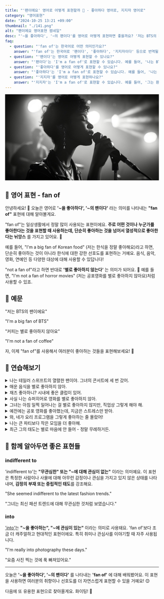 ```yaml
---
title: "'팬이에요' 영어로 어떻게 표현할까 🌟 - 좋아하다 영어로, 지지자 영어로"
category: "영어표현"
date: "2024-10-25 13:21 +09:00"
thumbnail: "./141.png"
alt: "팬이에요 영어표현 썸네일"
desc: "'~을 좋아하다', '~의 팬이다'를 영어로 어떻게 표현하면 좋을까요? '저는 BTS의 팬이에요.', '커피는 별로 좋아하지 않아요' 등을 영어로 표현하는 법을 배워봅시다. 다양한 예문을 통해서 연습하고 본인의 표현으로 만들어 보세요."
faq:
  - question: "'fan of'는 한국어로 어떤 의미인가요?"
    answer: "'fan of'는 한국어로 '팬이다', '좋아하다', '지지자이다' 등으로 번역될 수 있습니다. 어떤 사람이나 사물에 대한 애정이나 지지를 표현할 때 사용됩니다."
  - question: "'팬이다'는 영어로 어떻게 표현할 수 있나요?"
    answer: "'팬이다'는 'I'm a fan of'로 표현할 수 있습니다. 예를 들어, '나는 BTS의 팬이다'는 'I'm a fan of BTS'로 말할 수 있습니다."
  - question: "'좋아하다'를 영어로 어떻게 표현할 수 있나요?"
    answer: "'좋아하다'는 'I'm a fan of'로 표현할 수 있습니다. 예를 들어, '나는 이 영화가 좋아'는 'I'm a fan of this movie'로 말할 수 있습니다."
  - question: "'지지자'를 영어로 어떻게 표현하나요?"
    answer: "'지지자'는 'I'm a fan of'로 표현할 수 있습니다. 예를 들어, '그는 환경 보호의 열렬한 지지자이다'는 'He's a fan of environmental protection'으로 말할 수 있습니다."
---
```


![노래하고 있는 가수](./141-1.jpeg)

## 🌟 영어 표현 - fan of

안녕하세요! 👋 오늘은 영어로 **'~을 좋아하다', '~의 팬이다'** 라는 의미를 나타내는 **"fan of"** 표현에 대해 알아볼게요.

"fan of"는 일상생활에서 정말 많이 사용되는 표현이에요. **주로 어떤 것이나 누군가를 좋아한다는 것을 표현할 때 사용하는데, 단순히 좋아하는 것을 넘어서 열성적으로 좋아한다는 뉘앙스** 를 가지고 있어요. 🎵

예를 들어, "I'm a big fan of Korean food" (저는 한식을 정말 좋아해요)라고 하면, 단순히 좋아하는 것이 아니라 한식에 대한 강한 선호도를 표현하는 거예요. 음식, 음악, 영화, 연예인 등 다양한 대상에 대해 사용할 수 있답니다!

"not a fan of"라고 하면 반대로 **'별로 좋아하지 않는다'** 는 의미가 되어요. 🚫 예를 들면, "I'm not a fan of horror movies" (저는 공포영화를 별로 좋아하지 않아요)처럼 사용할 수 있죠.

<script async src="https://pagead2.googlesyndication.com/pagead/js/adsbygoogle.js?client=ca-pub-1465612013356152"
     crossorigin="anonymous"></script>
<!-- engple-horizontal-ad -->

<ins class="adsbygoogle"
     style="display:block"
     data-ad-client="ca-pub-1465612013356152"
     data-ad-slot="2106896038"
     data-ad-format="auto"
     data-full-width-responsive="true"></ins>

<script>
     (adsbygoogle = window.adsbygoogle || []).push({});
</script>

## 📖 예문

"저는 BTS의 팬이에요"

"I'm a big fan of BTS"

"커피는 별로 좋아하지 않아요"

"I'm not a fan of coffee"

자, 이제 "fan of"를 사용해서 여러분이 좋아하는 것들을 표현해보세요! 🌟

## 💬 연습해보기

<details>
<summary>나는 테일러 스위프트의 열렬한 팬이야. 그녀의 콘서트에 세 번 갔어.</summary>
<span>I'm a huge fan of Taylor Swift. I've been to three of her concerts.</span>
</details>

<details>
<summary>매운 음식을 별로 좋아하지 않아.</summary>
<span>Not really a fan of spicy food.</span>
</details>

<details>
<summary>재즈 좋아하니? 시내에 좋은 클럽이 있어.</summary>
<span>Are you a fan of jazz? There's this great club downtown.</span>
</details>

<details>
<summary>사실 나는 슈퍼히어로 영화를 별로 좋아하지 않아.</summary>
<span>I'm actually not a fan of superhero movies.</span>
</details>

<details>
<summary>그녀는 아침 일찍 일어나는 걸 별로 좋아하지 않지만, 직업상 그렇게 해야 해.</summary>
<span>She's not a big fan of getting up early, but her job <a href="/blog/in-english/155.require/">requires</a> it.</span>
</details>

<details>
<summary>예전에는 공포 영화를 좋아했는데, 지금은 스트레스만 받아.</summary>
<span>I used to be a fan of horror movies, but now they just stress me out.</span>
</details>

<details>
<summary>와, 네가 요리 프로그램을 그렇게 좋아하는 줄 몰랐어!</summary>
<span>Wow, I <a href="/blog/in-english/187.have-no-idea/">had no idea</a> you were such a fan of cooking shows!</span>
</details>

<details>
<summary>나는 큰 파티보다 작은 모임을 더 좋아해.</summary>
<span>I'm more of a fan of small gatherings than big parties.</span>
</details>

<details>
<summary>최근 그의 태도는 별로 마음에 안 들어 - 정말 무례하거든.</summary>
<span>Not exactly a fan of his attitude lately - he's been really rude.</span>
</details>

## 🤝 함께 알아두면 좋은 표현들

### indifferent to

'indifferent to'는 **"무관심한" 또는 "~에 대해 관심이 없는"** 이라는 의미예요. 이 표현은 특정한 사람이나 사물에 대해 아무런 감정이나 관심을 가지고 있지 않은 상태를 나타내며, **감정의 부재 또는 중립적인 태도**를 강조해요.

"She seemed indifferent to the latest fashion trends."

"그녀는 최신 패션 트렌드에 대해 무관심한 것처럼 보였습니다."

### into

['into'](/blog/in-english/002.into-something)는 **"~을 좋아하는", "~에 관심이 있는"** 이라는 의미로 사용돼요. 'fan of'보다 조금 더 캐주얼하고 현대적인 표현이에요. 특히 취미나 관심사를 이야기할 때 자주 사용됩니다.

"I'm really into photography these days."

"요즘 사진 찍는 것에 푹 빠져있어요."

---

오늘은 **'~을 좋아하다', '~의 팬이다'** 를 나타내는 **'fan of'** 에 대해 배워봤어요. 이 표현을 사용하면 여러분의 취향이나 선호도를 더 자연스럽게 표현할 수 있을 거예요! 😊

다음에 또 유용한 표현으로 찾아올게요. 화이팅! 💪
